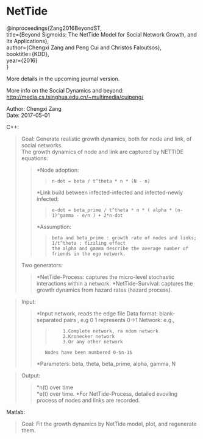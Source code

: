 # NetTide

@inproceedings{Zang2016BeyondST,<br>
  title={Beyond Sigmoids: The NetTide Model for Social Network Growth, and Its Applications},<br>
 author={Chengxi Zang and Peng Cui and Christos Faloutsos},<br>
  booktitle={KDD},<br>
 year={2016}<br>
}<br>

More details in the upcoming journal version.<br>

More info on the Social Dynamics and beyond: http://media.cs.tsinghua.edu.cn/~multimedia/cuipeng/  <br>

Author: Chengxi Zang<br>
Date: 2017-05-01<br>

C++:   

>Goal: Generate realistic growth dynamics, both for node and link, of social networks.<br>
>The growth dynamics of node and link are captured by NETTIDE equations:<br>
>>	*Node adoption:<br>
>>>		n-dot = beta / t^theta * n * (N - n) 
>>	*Link build between infected-infected and infected-newly infected:
>>>		e-dot = beta_prime / t^theta * n * ( alpha * (n-1)^gamma - e/n ) + 2*n-dot 
>>	*Assumption: <br>
>>>		beta and beta_prime : growth rate of nodes and links; 
>>>		1/t^theta : fizzling effect 
>>>		the alpha and gamma describe the average number of friends in the ego network.
>Two generators:<br>
>>	*NetTide-Process: captures the micro-level stochastic interactions within a network. 
>>	*NetTide-Survival: captures the growth dynamics from hazard rates (hazard process).    

>Input:<br> 
>>	*Input network, reads the edge file 
>>	  Data format: blank-separated pairs , e.g 0 1 represents 0->1 
>>		Network: e.g., 
>>>			1.Complete network, ra ndom network 
>>>			2.Kronecker network 
>>>			3.Or any other network 
>>        Nodes have been numbered 0-$n-1$ 
>>	*Parameters: beta, theta, beta_prime, alpha, gamma, N   

>Output: <br>
>>  *n(t) over time  
>>	*e(t) over time. 
>>	*For NetTide-Process, detailed evovling process of nodes and links are recorded. 

Matlab:    

>Goal: Fit the growth dynamics by NetTide model, plot, and regenerate them. <br>
